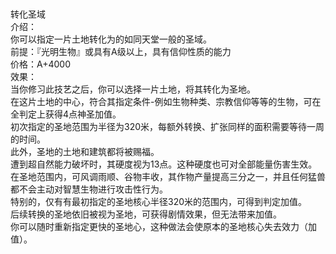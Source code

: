 <title>转化圣域</title>
<meta name="GENERATOR" content="WinCHM">
<meta http-equiv="Content-Type" content="text/html; charset=gb2312">
<br>
<br>转化圣域 
<br>介绍： 
<br>你可以指定一片土地转化为的如同天堂一般的圣域。 
<br>前提：『光明生物』或具有A级以上，具有信仰性质的能力 
<br>价格：A+4000 
<br>效果： 
<br>当你修习此技艺之后，你可以选择一片土地，将其转化为圣地。 
<br>在这片土地的中心，符合其指定条件-例如生物种类、宗教信仰等等的生物，可在全判定上获得4点神圣加值。 
<br>初次指定的圣地范围为半径为320米，每额外转换、扩张同样的面积需要等待一周的时间。
<br>此外，圣地的土地和建筑都将被赐福。 
<br>遭到超自然能力破坏时，其硬度视为13点。这种硬度也可对全部能量伤害生效。 
<br>在圣地范围内，可风调雨顺、谷物丰收，其作物产量提高三分之一，并且任何猛兽都不会主动对智慧生物进行攻击性行为。 
<br>特别的，仅有有最初指定的圣地核心半径320米的范围内，可得到判定加值。
<br>后续转换的圣地依旧被视为圣地，可获得剧情效果，但无法带来加值。
<br>你可以随时重新指定更快的圣地心，这种做法会使原本的圣地核心失去效力（加值）。
<br>
<br>